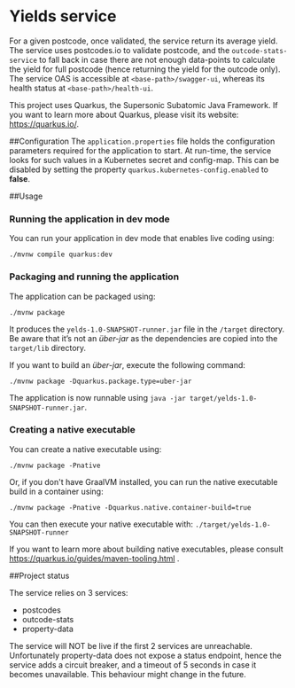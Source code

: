 # Yields service

For a given postcode, once validated, the service return its average yield. The service uses postcodes.io to validate 
postcode, and the `outcode-stats-service` to fall back in case there are not enough data-points to calculate the yield
for full postcode (hence returning the yield for the outcode only).
The service OAS is accessible at `<base-path>/swagger-ui`, whereas its health status at `<base-path>/health-ui`.

This project uses Quarkus, the Supersonic Subatomic Java Framework. If you want to learn more about Quarkus, please visit its website: https://quarkus.io/.

##Configuration
The `application.properties` file holds the configuration parameters required for the application to start. At run-time,
the service looks for such values in a Kubernetes secret and config-map. This can be disabled by setting the property 
`quarkus.kubernetes-config.enabled` to **false**.


##Usage

### Running the application in dev mode

You can run your application in dev mode that enables live coding using:

```shell script
./mvnw compile quarkus:dev
```

### Packaging and running the application

The application can be packaged using:

```shell script
./mvnw package
```

It produces the `yelds-1.0-SNAPSHOT-runner.jar` file in the `/target` directory. Be aware that it’s not an _über-jar_ as
the dependencies are copied into the `target/lib` directory.

If you want to build an _über-jar_, execute the following command:

```shell script
./mvnw package -Dquarkus.package.type=uber-jar
```

The application is now runnable using `java -jar target/yelds-1.0-SNAPSHOT-runner.jar`.

### Creating a native executable

You can create a native executable using:

```shell script
./mvnw package -Pnative
```

Or, if you don't have GraalVM installed, you can run the native executable build in a container using:

```shell script
./mvnw package -Pnative -Dquarkus.native.container-build=true
```

You can then execute your native executable with: `./target/yelds-1.0-SNAPSHOT-runner`

If you want to learn more about building native executables, please consult https://quarkus.io/guides/maven-tooling.html
.

##Project status

The service relies on 3 services: 
* postcodes
* outcode-stats
* property-data

The service will NOT be live if the first 2 services are unreachable. Unfortunately
property-data does not expose a status endpoint, hence the service adds a circuit breaker, 
and a timeout of 5 seconds in case it becomes unavailable. This behaviour might change in the future.

